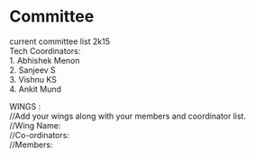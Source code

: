 # Committee
current committee list 2k15
<br>
Tech Coordinators:<br>
	1. Abhishek Menon<br>
	2. Sanjeev S<br>
	3. Vishnu KS<br>
	4. Ankit Mund<br>

WINGS :<br>
//Add your wings along with your members and coordinator list.<br>
//Wing Name:<br>
//Co-ordinators:<br>
//Members:<br>
<br><br>
